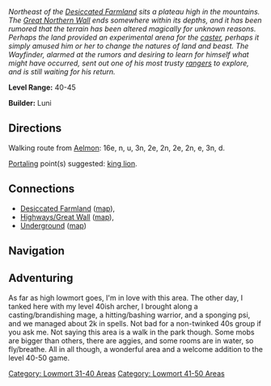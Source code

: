 *Northeast of the [Desiccated
Farmland](:Category:_Desiccated_Farmland.md "wikilink") sits a plateau
high in the mountains. The [Great Northern
Wall](:Category:_Highways/Great_Wall.md "wikilink") ends somewhere
within its depths, and it has been rumored that the terrain has been
altered magically for unknown reasons. Perhaps the land provided an
experimental arena for the [caster](Cast.md "wikilink"), perhaps it
simply amused him or her to change the natures of land and beast. The
Wayfinder, alarmed at the rumors and desiring to learn for himself what
might have occurred, sent out one of his most trusty
[rangers](:Category:_Rangers.md "wikilink") to explore, and is still
waiting for his return.*

**Level Range:** 40-45

**Builder:** Luni

## Directions

Walking route from [Aelmon](Aelmon.md "wikilink"): 16e, n, u, 3n, 2e,
2n, 2e, 2n, e, 3n, d.

[Portaling](Portal.md "wikilink") point(s) suggested: [king
lion](King_Lion.md "wikilink").

## Connections

-   [Desiccated Farmland](:Category:Desiccated_Farmland.md "wikilink")
    ([map](Desiccated_Farmland_Map.md "wikilink")),
-   [Highways/Great Wall](:Category:Highways/Great_Wall.md "wikilink")
    ([map](Highways/Great_Wall_Map.md "wikilink")),
-   [Underground](:Category:Underground.md "wikilink")
    ([map](Underground_Map.md "wikilink"))

## Navigation

## Adventuring

As far as high lowmort goes, I'm in love with this area. The other day,
I tanked here with my level 40ish archer, I brought along a
casting/brandishing mage, a hitting/bashing warrior, and a sponging psi,
and we managed about 2k in spells. Not bad for a non-twinked 40s group
if you ask me. Not saying this area is a walk in the park though. Some
mobs are bigger than others, there are aggies, and some rooms are in
water, so fly/breathe. All in all though, a wonderful area and a welcome
addition to the level 40-50 game.

[Category: Lowmort 31-40
Areas](Category:_Lowmort_31-40_Areas "wikilink") [Category: Lowmort
41-50 Areas](Category:_Lowmort_41-50_Areas "wikilink")
